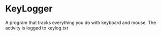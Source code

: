 # KeyLogger
A program that tracks everything you do with keyboard and mouse. The activity is logged to keylog.txt
